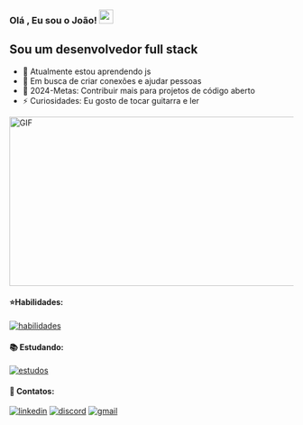 

### Olá , Eu sou o João! <img src="https://media.giphy.com/media/hvRJCLFzcasrR4ia7z/giphy.gif" width="25px">

## Sou um desenvolvedor full stack

- 🌱 Atualmente estou aprendendo js
- 👯 Em busca de criar conexões e ajudar pessoas
- 🥅 2024-Metas: Contribuir mais para projetos de código aberto
- ⚡ Curiosidades: Eu gosto de tocar guitarra e ler

<img alt="GIF" src="https://github.com/joao-dev7/joao-dev7/assets/117098725/0bcd9cdb-34e5-4873-b8a2-1a41307fae2a" width="550" height="300" />

#### ⭐Habilidades: 
[![habilidades](https://skillicons.dev/icons?i=js,html,css,git,github&perline=3)](https://skillicons.dev)

#### 📚 Estudando:
[![estudos](https://skillicons.dev/icons?i=js&perline=3)](https://skillicons.dev)

#### 🔗 Contatos:
[![linkedin](https://img.shields.io/badge/LinkedIn-0077B5?style=for-the-badge&logo=linkedin&logoColor=white)](https://www.linkedin.com/in/joaopedrossdev/)
[![discord](https://img.shields.io/badge/Discord-5865F2?style=for-the-badge&logo=discord&logoColor=white)](https://www.discord.com/users/894651919115616327/)
[![gmail](https://img.shields.io/badge/Gmail-D14836?style=for-the-badge&logo=gmail&logoColor=white)](mailto:joaopedrosilvasalesss@gmail.com)

<br />

